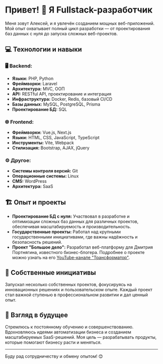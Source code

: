 # Привет! 👋 Я Fullstack-разработчик

Меня зовут Алексей, и я увлечён созданием мощных веб-приложений. Мой опыт охватывает полный цикл разработки — от проектирования баз данных с нуля до запуска сложных веб-проектов.

## 💻 Технологии и навыки

### 🖥️ Backend:
- **Языки:** PHP, Python  
- **Фреймворки:** Laravel  
- **Архитектура:** MVC, ООП  
- **API:** RESTful API, проектирование и интеграция  
- **Инфраструктура:** Docker, Redis, базовый CI/CD  
- **Базы данных:** MySQL, PostgreSQL, Prisma  
- **Проектирование БД:** SQL  

### 🌐 Frontend:
- **Фреймворки:** Vue.js, Next.js  
- **Языки:** HTML, CSS, JavaScript, TypeScript  
- **Инструменты:** Vite, Webpack  
- **Стилизация:** Bootstrap, AJAX, jQuery  

### ⚙️ Другое:
- **Системы контроля версий:** Git  
- **Операционные системы:** Linux  
- **CMS:** WordPress  
- **Архитектура:** SaaS  

## 🏗️ Опыт и проекты

- **Проектирование БД с нуля:** Участвовал в разработке и оптимизации сложных баз данных для различных проектов, обеспечивая масштабируемость и производительность.
- **Государственные проекты:** Работал над крупными государственными инициативами, где важны надёжность и безопасность решений.
- **Проект "Большое дело":** Разработал веб-платформу для Дмитрия Портнягина, известного бизнес-блогера. Подробнее о проекте можно узнать на его [YouTube-канале "Трансформатор"](https://www.youtube.com/@Transformator).

## 🚀 Собственные инициативы
Запускал несколько собственных проектов, фокусируясь на инновационных решениях и пользовательском опыте. Каждый проект стал важной ступенью в профессиональном развитии и дал ценный опыт.

## 🌟 Взгляд в будущее
Стремлюсь к постоянному обучению и совершенствованию. Вдохновляюсь идеями автоматизации бизнеса и созданием масштабируемых SaaS-решений. Моя цель — разрабатывать продукты, которые помогают бизнесу расти и меняться.

---

Буду рад сотрудничеству и обмену опытом! 😊  